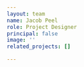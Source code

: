 ```yaml
---
layout: team
name: Jacob Peel
role: Project Designer
principal: false
image: ''
related_projects: []

---
```

